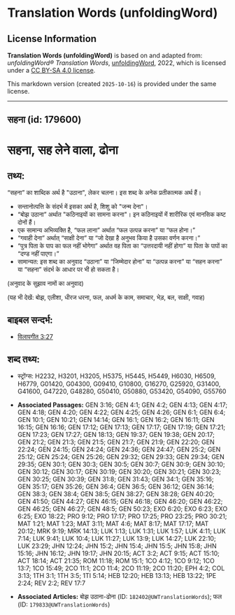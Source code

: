 # Translation Words (unfoldingWord)

## License Information

**Translation Words (unfoldingWord)** is based on and adapted from: _unfoldingWord® Translation Words_, [unfoldingWord](https://unfoldingword.org/utw), 2022, which is licensed under a [CC BY-SA 4.0 license](https://creativecommons.org/licenses/by-sa/4.0/legalcode.en).

This markdown version (created `2025-10-16`) is provided under the same license.



--------------------------------

## सहना (id: 179600)

सहना, सह लेने वाला, ढोना
========================

तथ्य:
-----

“सहना” का शाब्दिक अर्थ है "उठाना", लेकर चलना। इस शब्द के अनेक प्रतीकात्मक अर्थ हैं।

* सन्तानोत्पत्ति के संदर्भ में इसका अर्थ है, शिशु को "जन्म देना"।
* “बोझ उठाना” अर्थात "कठिनाइयों का सामना करना"। इन कठिनाइयों में शारीरिक एवं मानसिक कष्ट दोनों हैं।
* एक सामान्य अभिव्यक्ति है, “फल लाना” अर्थात “फल उत्पन्न करना” या “फल होना।”
* “गवाही देना” अर्थात् “साक्षी देना” या “जो देखा है अनुभव किया है उसका वर्णन करना।”
* “पुत्र पिता के पाप का फल नहीं भोगेगा” अर्थात वह पिता का “उत्तरदायी नहीं होगा” या पिता के पापों का “दण्ड नहीं पाएगा।”
* सामान्यत: इस शब्द का अनुवाद “उठाना” या “जिम्मेदार होना” या “उत्पन्न करना” या “सहन करना” या “सहना” संदर्भ के आधार पर भी हो सकता है।

(अनुवाद के सुझाव नामों का अनुवाद)

(यह भी देखें: बोझ, एलीशा, धीरज धरना, फल, अधर्म के काम, समाचार, भेड़, बल, साक्षी, गवाह)

बाइबल सन्दर्भ:
--------------

* [विलापगीत 3:27](https://ref.ly/Lam3:27)

शब्द तथ्य:
----------

* स्ट्रोंग्स: H2232, H3201, H3205, H5375, H5445, H5449, H6030, H6509, H6779, G01420, G04300, G09410, G10800, G16270, G25920, G31400, G41600, G47220, G48280, G50410, G50880, G53420, G54090, G55760

* **Associated Passages:** GEN 3:16; GEN 4:1; GEN 4:2; GEN 4:13; GEN 4:17; GEN 4:18; GEN 4:20; GEN 4:22; GEN 4:25; GEN 4:26; GEN 6:1; GEN 6:4; GEN 10:1; GEN 10:21; GEN 14:14; GEN 16:1; GEN 16:2; GEN 16:11; GEN 16:15; GEN 16:16; GEN 17:12; GEN 17:13; GEN 17:17; GEN 17:19; GEN 17:21; GEN 17:23; GEN 17:27; GEN 18:13; GEN 19:37; GEN 19:38; GEN 20:17; GEN 21:2; GEN 21:3; GEN 21:5; GEN 21:7; GEN 21:9; GEN 22:20; GEN 22:24; GEN 24:15; GEN 24:24; GEN 24:36; GEN 24:47; GEN 25:2; GEN 25:12; GEN 25:24; GEN 25:26; GEN 29:32; GEN 29:33; GEN 29:34; GEN 29:35; GEN 30:1; GEN 30:3; GEN 30:5; GEN 30:7; GEN 30:9; GEN 30:10; GEN 30:12; GEN 30:17; GEN 30:19; GEN 30:20; GEN 30:21; GEN 30:23; GEN 30:25; GEN 30:39; GEN 31:8; GEN 31:43; GEN 34:1; GEN 35:16; GEN 35:17; GEN 35:26; GEN 36:4; GEN 36:5; GEN 36:12; GEN 36:14; GEN 38:3; GEN 38:4; GEN 38:5; GEN 38:27; GEN 38:28; GEN 40:20; GEN 41:50; GEN 44:27; GEN 46:15; GEN 46:18; GEN 46:20; GEN 46:22; GEN 46:25; GEN 46:27; GEN 48:5; GEN 50:23; EXO 6:20; EXO 6:23; EXO 6:25; EXO 18:22; PRO 9:12; PRO 17:17; PRO 17:25; PRO 23:25; PRO 30:21; MAT 1:21; MAT 1:23; MAT 3:11; MAT 4:6; MAT 8:17; MAT 17:17; MAT 20:12; MRK 9:19; MRK 14:13; LUK 1:13; LUK 1:31; LUK 1:57; LUK 4:11; LUK 7:14; LUK 9:41; LUK 10:4; LUK 11:27; LUK 13:9; LUK 14:27; LUK 22:10; LUK 23:29; JHN 12:24; JHN 15:2; JHN 15:4; JHN 15:5; JHN 15:8; JHN 15:16; JHN 16:12; JHN 19:17; JHN 20:15; ACT 3:2; ACT 9:15; ACT 15:10; ACT 18:14; ACT 21:35; ROM 11:18; ROM 15:1; 1CO 4:12; 1CO 9:12; 1CO 13:7; 1CO 15:49; 2CO 11:1; 2CO 11:4; 2CO 11:19; 2CO 11:20; EPH 4:2; COL 3:13; 1TH 3:1; 1TH 3:5; 1TI 5:14; HEB 12:20; HEB 13:13; HEB 13:22; 1PE 2:24; REV 2:2; REV 17:7
* **Associated Articles:** बोझ उठाना-ढोना (ID: `182402@UWTranslationWords`); फल (ID: `179833@UWTranslationWords`)


